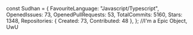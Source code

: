 const Sudhan = {
    FavouriteLanguage: "Javascript/Typescript",
    OpenedIssues: 73,
    OpenedPullRequests: 53,
    TotalCommits: 5160,
    Stars: 1348,
    Repositories: {
       Created: 73,
       Contributed: 48
    },
}; //I'm a Epic Object, UwU
